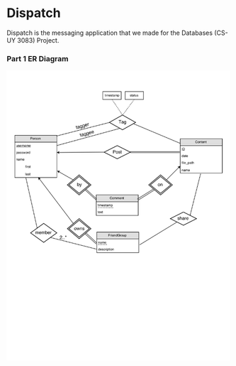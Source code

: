 # Dispatch
Dispatch is the messaging application that we made for the Databases (CS-UY 3083) Project. 


### Part 1 ER Diagram
![Part 1 ER](/docs/Part1_ER.png)
